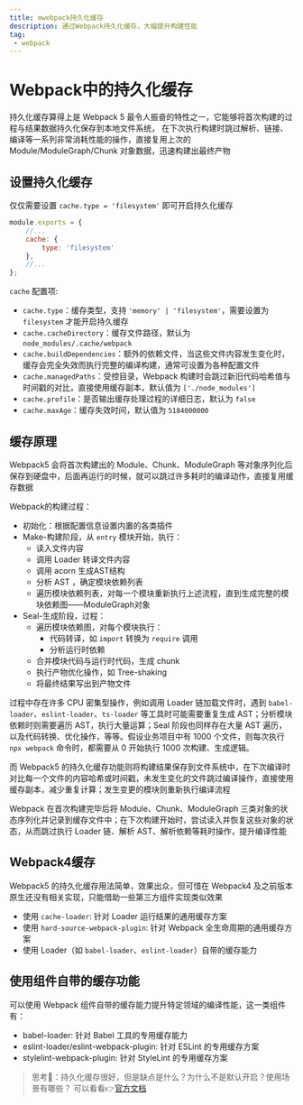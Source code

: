 ```yaml
---
title: ⚙️webpack持久化缓存
description: 通过Webpack持久化缓存，大幅提升构建性能
tag:
 - webpack
---
```


# Webpack中的持久化缓存

持久化缓存算得上是 Webpack 5 最令人振奋的特性之一，它能够将首次构建的过程与结果数据持久化保存到本地文件系统，
在下次执行构建时跳过解析、链接、编译等一系列非常消耗性能的操作，直接复用上次的 Module/ModuleGraph/Chunk 对象数据，迅速构建出最终产物

## 设置持久化缓存

仅仅需要设置 `cache.type = 'filesystem'` 即可开启持久化缓存
```js
module.exports = {
    //...
    cache: {
        type: 'filesystem'
    },
    //...
};
```

`cache` 配置项: 
+ `cache.type`：缓存类型，支持 `'memory' | 'filesystem'`，需要设置为 `filesystem` 才能开启持久缓存
+ `cache.cacheDirectory`：缓存文件路径，默认为 `node_modules/.cache/webpack`
+ `cache.buildDependencies`：额外的依赖文件，当这些文件内容发生变化时，缓存会完全失效而执行完整的编译构建，通常可设置为各种配置文件
+ `cache.managedPaths`：受控目录，Webpack 构建时会跳过新旧代码哈希值与时间戳的对比，直接使用缓存副本，默认值为 `['./node_modules']`
+ `cache.profile`：是否输出缓存处理过程的详细日志，默认为 `false`
+ `cache.maxAge`：缓存失效时间，默认值为 `5184000000`


## 缓存原理

Webpack5 会将首次构建出的 Module、Chunk、ModuleGraph 等对象序列化后保存到硬盘中，后面再运行的时候，就可以跳过许多耗时的编译动作，直接复用缓存数据

Webpack的构建过程：
+ 初始化：根据配置信息设置内置的各类插件
+ Make-构建阶段，从 `entry` 模块开始，执行：
  + 读入文件内容
  + 调用 Loader 转译文件内容
  + 调用 acorn 生成AST结构
  + 分析 AST ，确定模块依赖列表
  + 遍历模块依赖列表，对每一个模块重新执行上述流程，直到生成完整的模块依赖图——ModuleGraph对象
+ Seal-生成阶段，过程：
  + 遍历模块依赖图，对每个模块执行：
    + 代码转译，如 `import` 转换为 `require` 调用
    + 分析运行时依赖
  + 合并模块代码与运行时代码，生成 chunk
  + 执行产物优化操作，如 Tree-shaking
  + 将最终结果写出到产物文件

过程中存在许多 CPU 密集型操作，例如调用 Loader 链加载文件时，遇到 `babel-loader`、`eslint-loader`、`ts-loader` 等工具时可能需要重复生成 AST；分析模块依赖时则需要遍历 AST，执行大量运算；Seal 阶段也同样存在大量 AST 遍历，以及代码转换、优化操作，等等。假设业务项目中有 1000 个文件，则每次执行 `npx webpack` 命令时，都需要从 0 开始执行 1000 次构建、生成逻辑。

而 Webpack5 的持久化缓存功能则将构建结果保存到文件系统中，在下次编译时对比每一个文件的内容哈希或时间戳，未发生变化的文件跳过编译操作，直接使用缓存副本，减少重复计算；发生变更的模块则重新执行编译流程

Webpack 在首次构建完毕后将 Module、Chunk、ModuleGraph 三类对象的状态序列化并记录到缓存文件中；在下次构建开始时，尝试读入并恢复这些对象的状态，从而跳过执行 Loader 链、解析 AST、解析依赖等耗时操作，提升编译性能

## Webpack4缓存

Webpack5 的持久化缓存用法简单，效果出众，但可惜在 Webpack4 及之前版本原生还没有相关实现，只能借助一些第三方组件实现类似效果

+ 使用 `cache-loader`: 针对 Loader 运行结果的通用缓存方案
+ 使用 `hard-source-webpack-plugin`: 针对 Webpack 全生命周期的通用缓存方案
+ 使用  Loader（如 `babel-loader`、`eslint-loader`）自带的缓存能力


## 使用组件自带的缓存功能

可以使用 Webpack 组件自带的缓存能力提升特定领域的编译性能，这一类组件有：
+ babel-loader: 针对 Babel 工具的专用缓存能力
+ eslint-loader/eslint-webpack-plugin: 针对 ESLint 的专用缓存方案
+ stylelint-webpack-plugin: 针对 StyleLint 的专用缓存方案

> 思考🤔：持久化缓存很好，但是缺点是什么？为什么不是默认开启？使用场景有哪些？
> 可以看看👉[官方文档](https://github.com/webpack/changelog-v5/blob/master/guides/persistent-caching.md)